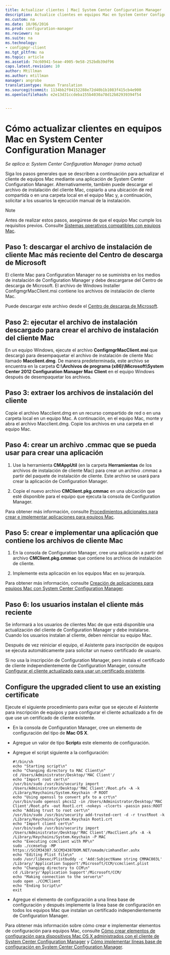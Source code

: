 ```yaml
---
title: Actualizar clientes | Mac| System Center Configuration Manager
description: Actualice clientes en equipos Mac en System Center Configuration Manager.
ms.custom: na
ms.date: 10/06/2016
ms.prod: configuration-manager
ms.reviewer: na
ms.suite: na
ms.technology:
- configmgr-client
ms.tgt_pltfrm: na
ms.topic: article
ms.assetid: 74c60941-5eae-4905-9e58-252bdb39df96
caps.latest.revision: 10
author: Mtillman
ms.author: mtillman
manager: angrobe
translationtype: Human Translation
ms.sourcegitcommit: 1134bb2f04152288e72d40b1b1083f415cb4e900
ms.openlocfilehash: e2e13d31ccdeba155b4030a78d12b82939394f54


---
```

# <a name="how-to-upgrade-clients-on-mac-computers-in-system-center-configuration-manager"></a>Cómo actualizar clientes en equipos Mac en System Center Configuration Manager

*Se aplica a: System Center Configuration Manager (rama actual)*

Siga los pasos generales que se describen a continuación para actualizar el cliente de equipos Mac mediante una aplicación de System Center Configuration Manager. Alternativamente, también puede descargar el archivo de instalación del cliente Mac, copiarlo a una ubicación de red compartida o en una carpeta local en el equipo Mac y, a continuación, solicitar a los usuarios la ejecución manual de la instalación.  

> [!NOTE]  
>  Antes de realizar estos pasos, asegúrese de que el equipo Mac cumple los requisitos previos. Consulte [Sistemas operativos compatibles con equipos Mac](../../../plan-design/configs/supported-operating-systems-for-clients-and-devices.md#mac-computers).  

## <a name="step-1-download-the-latest-mac-client-installation-file-from-the-microsoft-download-center"></a>Paso 1: descargar el archivo de instalación de cliente Mac más reciente del Centro de descarga de Microsoft  
 El cliente Mac para Configuration Manager no se suministra en los medios de instalación de Configuration Manager y debe descargarse del Centro de descarga de Microsoft. El archivo de Windows Installer ConfigmgrMacClient.msi contiene los archivos de instalación de cliente Mac.  

 Puede descargar este archivo desde el [Centro de descarga de Microsoft](http://go.microsoft.com/fwlink/p/?LinkId=525184).  

## <a name="step-2-run-the-downloaded-installation-file-to-create-the-mac-client-installation-file"></a>Paso 2: ejecutar el archivo de instalación descargado para crear el archivo de instalación del cliente Mac  
 En un equipo Windows, ejecute el archivo **ConfigmgrMacClient.msi** que descargó para desempaquetar el archivo de instalación de cliente Mac llamado **Macclient.dmg**. De manera predeterminada, este archivo se encuentra en la carpeta **C:\Archivos de programa (x86)\Microsoft\System Center 2012 Configuration Manager Mac Client** en el equipo Windows después de desempaquetar los archivos.  

## <a name="step-3-extract-the-client-installation-files"></a>Paso 3: extraer los archivos de instalación del cliente  
 Copie el archivo Macclient.dmg en un recurso compartido de red o en una carpeta local en un equipo Mac. A continuación, en el equipo Mac, monte y abra el archivo Macclient.dmg. Copie los archivos en una carpeta en el equipo Mac.  

## <a name="step-4-create-a-cmmac-file-that-can-be-used-to-create-an-application"></a>Paso 4: crear un archivo .cmmac que se pueda usar para crear una aplicación  

1.  Use la herramienta **CMAppUtil** (en la carpeta **Herramientas** de los archivos de instalación de cliente Mac) para crear un archivo .cmmac a partir del paquete de instalación de cliente. Este archivo se usará para crear la aplicación de Configuration Manager.  

2.  Copie el nuevo archivo **CMClient.pkg.cmmac** en una ubicación que esté disponible para el equipo que ejecuta la consola de Configuration Manager.  

 Para obtener más información, consulte [Procedimientos adicionales para crear e implementar aplicaciones para equipos Mac](/sccm/apps/get-started/creating-mac-computer-applications#supplemental-procedures-to-create-and-deploy-applications-for-mac-computers).  

## <a name="step-5-create-and-deploy-an-application-containing-the-mac-client-files"></a>**Paso 5:** crear e implementar una aplicación que contiene los archivos de cliente Mac  

1.  En la consola de Configuration Manager, cree una aplicación a partir del archivo **CMClient.pkg.cmmac** que contiene los archivos de instalación de cliente.  

2.  Implemente esta aplicación en los equipos Mac en su jerarquía.  

 Para obtener más información, consulte [Creación de aplicaciones para equipos Mac con System Center Configuration Manager](../../../../apps/get-started/creating-mac-computer-applications.md).  

## <a name="step-6-users-install-the-latest-client"></a>Paso 6: los usuarios instalan el cliente más reciente  
 Se informará a los usuarios de clientes Mac de que está disponible una actualización del cliente de Configuration Manager y debe instalarse. Cuando los usuarios instalan al cliente, deben reiniciar su equipo Mac.  

 Después de vez reiniciar el equipo, el Asistente para inscripción de equipos se ejecuta automáticamente para solicitar un nuevo certificado de usuario.  

 Si no usa la inscripción de Configuration Manager, pero instala el certificado de cliente independientemente de Configuration Manager, consulte [Configurar el cliente actualizado para usar un certificado existente](#BKMK_UpgradingClient_MachineEnrollment).  

##  <a name="a-namebkmkupgradingclientmachineenrollmenta-configure-the-upgraded-client-to-use-an-existing-certificate"></a><a name="BKMK_UpgradingClient_MachineEnrollment"></a> Configure the upgraded client to use an existing certificate  
 Ejecute el siguiente procedimiento para evitar que se ejecute el Asistente para inscripción de equipos y para configurar el cliente actualizado a fin de que use un certificado de cliente existente.  

-   En la consola de Configuration Manager, cree un elemento de configuración del tipo de **Mac OS X**.  

-   Agregue un valor de tipo **Script**a este elemento de configuración.  

-   Agregue el script siguiente a la configuración:  

    ```  
    #!/bin/sh  
    echo "Starting script\n"  
    echo "Changing directory to MAC Client\n"  
    cd /Users/Administrator/Desktop/'MAC Client'/  
    echo "Import root cert\n"  
    /usr/bin/sudo /usr/bin/security import /Users/Administrator/Desktop/'MAC Client'/Root.pfx -A -k /Library/Keychains/System.Keychain -P ROOT  
    echo "Using openssl to convert pfx to a crt\n"  
    /usr/bin/sudo openssl pkcs12 -in /Users/Administrator/Desktop/'MAC Client'/Root.pfx -out Root1.crt -nokeys -clcerts -passin pass:ROOT  
    echo "Adding trust to root cert\n"  
    /usr/bin/sudo /usr/bin/security add-trusted-cert -d -r trustRoot -k /Library/Keychains/System.Keychain Root1.crt  
    echo "Import client cert\n"  
    /usr/bin/sudo /usr/bin/security import /Users/Administrator/Desktop/'MAC Client'/MacClient.pfx -A -k /Library/Keychains/System.Keychain -P MAC  
    echo "Executing ccmclient with MP\n"  
    sudo ./ccmsetup -MP https://SCCM34387.SCCM34387DOM.NET/omadm/cimhandler.ashx  
    echo "Editing Plist file\n"  
    sudo /usr/libexec/Plistbuddy -c 'Add:SubjectName string CMMAC003L' /Library/'Application Support'/Microsoft/CCM/ccmclient.plist  
    echo "Changing directory to CCM\n"  
    cd /Library/'Application Support'/Microsoft/CCM/  
    echo "Making connection to the server\n"  
    sudo open ./CCMClient  
    echo "Ending Script\n"  
    exit  

    ```  

-   Agregue el elemento de configuración a una línea base de configuración y después implemente la línea base de configuración en todos los equipos Mac que instalan un certificado independientemente de Configuration Manager.  

 Para obtener más información sobre cómo crear e implementar elementos de configuración para equipos Mac, consulte [Cómo crear elementos de configuración para dispositivos Mac OS X administrados con el cliente de System Center Configuration Manager](../../../../compliance/deploy-use/create-configuration-items-for-mac-os-x-devices-managed-with-the-client.md) y [Cómo implementar líneas base de configuración en System Center Configuration Manager](../../../../compliance/deploy-use/deploy-configuration-baselines.md).  



<!--HONumber=Nov16_HO1-->


